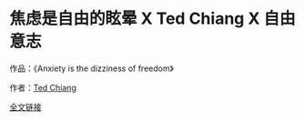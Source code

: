 <h1>焦虑是自由的眩晕 X Ted Chiang X 自由意志</h1>

作品：《Anxiety is the dizziness of freedom》

作者：[Ted Chiang](https://en.wikipedia.org/wiki/Ted_Chiang)

[全文链接](https://onezero.medium.com/anxiety-is-the-dizziness-of-freedom-b5ab45cae2a5)
